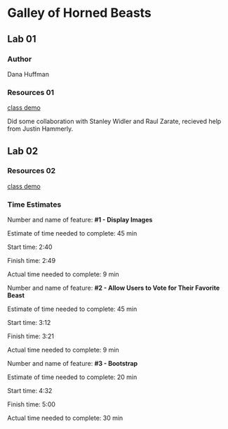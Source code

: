 <!-- This project was bootstrapped with [Create React App](https://github.com/facebook/create-react-app). -->
# Galley of Horned Beasts

## Lab 01

### Author

Dana Huffman

### Resources 01

[class demo](https://github.com/codefellows/seattle-code-301d85/tree/main/class-01/in-class-demo/people-of-301d85)

Did some collaboration with Stanley Widler and Raul Zarate, recieved help from Justin Hammerly.

## Lab 02

### Resources 02

[class demo](https://github.com/codefellows/seattle-code-301d85/tree/main/class-02/in-class-demo/people-of-301d85)

### Time Estimates

Number and name of feature: **#1 - Display Images**

Estimate of time needed to complete: 45 min

Start time: 2:40

Finish time: 2:49

Actual time needed to complete: 9 min

Number and name of feature: **#2 - Allow Users to Vote for Their Favorite Beast**

Estimate of time needed to complete: 45 min

Start time: 3:12

Finish time: 3:21

Actual time needed to complete: 9 min

Number and name of feature: **#3 - Bootstrap**

Estimate of time needed to complete: 20 min

Start time: 4:32

Finish time: 5:00

Actual time needed to complete: 30 min
